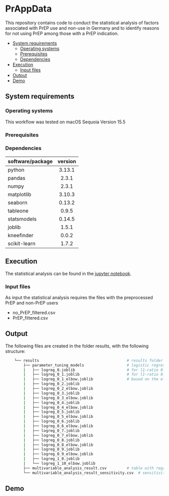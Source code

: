 # PrAppData
This repository contains code to conduct the statistical analysis of factors associated with PrEP use and non-use in Germany and to identify reasons for not using PrEP among those with a PrEP indication.

- [System requirements](#system-requirements)
  - [Operating systems](#operating-systems)
  - [Prerequisites](#prerequisites)
  - [Dependencies](#dependencies)
- [Execution ](#execution)
  - [Input files](#input_files)
- [Output](#output)
- [Demo](#demo)

## System requirements 

### Operating systems
This workflow was tested on macOS Sequoia Version 15.5

### Prerequisites

### Dependencies

| software/package      | version           |
| -------------   |:-------------:| 
| python          | 3.13.1 | 
| pandas          | 2.3.1     |  
| numpy | 2.3.1   |   
| matplotlib | 3.10.3  |   
| seaborn | 0.13.2  |   
| tableone | 0.9.5  |   
| statsmodels | 0.14.5  |   
| joblib | 1.5.1 |   
| kneefinder |0.0.2 |   
| scikit-learn |1.7.2 |   



## Execution 
The statistical analysis can be found in the [jupyter notebook](PrApp_analysis.ipynb). 

### Input files
As input the statistical analysis requires the files with the preprocessed PrEP and non-PrEP users 
- no_PrEP_filtered.csv 
- PrEP_filtered.csv 

## Output 
The following files are created in the folder results, with the following structure:

```bash
    └── results                                       # results folder
        ├── parameter_tuning_models                   # logistic regression models for the parameter tuning
        |   ├── logreg_0.joblib                       # for l1-ratio 0.0 - 1.0
        |   ├── logreg_0_1.joblib                     # for l1-ratio 0.1 - 1.0 (with regularization strength 
        |   ├── logreg_0_1_elbow.joblib               # based on the elbow point)
        |   ├── logreg_0_2.joblib 
        |   ├── logreg_0_2_elbow.joblib
        |   ├── logreg_0_3.joblib 
        |   ├── logreg_0_3_elbow.joblib
        |   ├── logreg_0_4.joblib 
        |   ├── logreg_0_4_elbow.joblib
        |   ├── logreg_0_5.joblib 
        |   ├── logreg_0_5_elbow.joblib
        |   ├── logreg_0_6.joblib 
        |   ├── logreg_0_6_elbow.joblib
        |   ├── logreg_0_7.joblib 
        |   ├── logreg_0_7_elbow.joblib
        |   ├── logreg_0_8.joblib 
        |   ├── logreg_0_8_elbow.joblib
        |   ├── logreg_0_9.joblib 
        |   ├── logreg_0_9_elbow.joblib
        |   ├── logreg_1_0.joblib 
        |   └── logreg_1_10_elbow.joblib
        ├── multivariable_analysis_result.csv         # table with regression coefficients, CI and P-values
        └── multivariable_analysis_result_sensitivity.csv  # sensitivity analysis: table with regression coefficients, CI and P-values                      

```

## Demo
